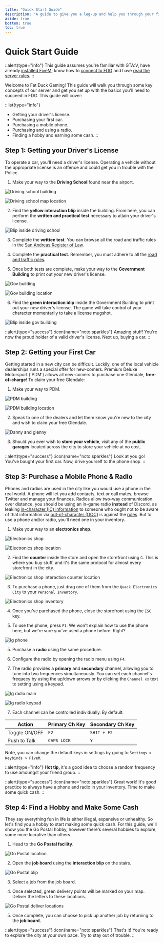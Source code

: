 ```yaml
---
title: "Quick Start Guide"
description: "A guide to give you a leg-up and help you through your first day on FDG."
aside: true
bottom: true
toc: true
---
```


# Quick Start Guide

::alert{type="info"}
This guide assumes you're familiar with GTA:V, have already [installed FiveM](/server-docs/getting-started/installation), know how to [connect to FDG](/server-docs/getting-started/how-to-connect) and have [read the server rules](/server-docs/rules/rules-overview).
::

Welcome to Fat Duck Gaming! This guide will walk you through some key concepts of our server and get you set up with the basics you'll need to succeed in FDG. This guide will cover:

::list{type="info"}
- Getting your driver's license.
- Purchasing your first car.
- Purchasing a mobile phone.
- Purchasing and using a radio.
- Finding a hobby and earning some cash.
::

## Step 1: Getting your Driver's License

To operate a car, you'll need a driver's license. Operating a vehicle without the appropriate license is an offence and could get you in trouble with the Police.

1. Make your way to the **Driving School** found near the airport.

![Driving school building](https://cdn.discordapp.com/attachments/898109006902599730/1123123678201270293/1VsS6dO0tYE1iI-buKF8zNC0Fsln1yJKyBRWPeB-EMkmbbY-GEgjtHglF3O2vbA.png)

![Driving school map location](https://cdn.discordapp.com/attachments/898109006902599730/1123124265634517023/17NblQCHrtsl6uB8IIfplzm5SjMvfFt0h0yUBpwiMVECU_AVHCvpNEq_EJ-D2Cw.png)

2. Find the **yellow interaction blip** inside the building. From here, you can perform the **written and practical test** necessary to attain your driver's license.

![Blip inside driving school](https://cdn.discordapp.com/attachments/898109006902599730/1123124742573006929/image.png)

3. Complete the **written test**. You can browse all the road and traffic rules in the [San Andreas Register of Law](https://law.fatduckgaming.com/laws/traffic).

4. Complete the **practical test**. Remember, you must adhere to all the [road and traffic rules](https://law.fatduckgaming.com/laws/traffic).

5. Once both tests are complete, make your way to the **Government Building** to print out your new driver's license.

![Gov building](https://cdn.discordapp.com/attachments/898109006902599730/1123127934287351888/image.png)

![Gov building location](https://cdn.discordapp.com/attachments/898109006902599730/1123126906875826226/16ixxp6_HF9yPFsqb679MjJ1B26yEV6HkisAjENRkBpSRHhFC97dRgR__BdXgA2I.png)

6. Find the **green interaction blip** inside the Government Building to print out your new driver's license. The game will take control of your character momentarily to take a license mugshot.

![Blip inside gov building](https://cdn.discordapp.com/attachments/898109006902599730/1123128341629780060/image.png)

::alert{type="success"}
:icon{name="noto:sparkles"} Amazing stuff! You're now the proud holder of a valid driver's license. Next up, buying a car.
::


## Step 2: Getting your First Car

Getting started in a new city can be difficult. Luckily, one of the local vehicle dealerships runs a special offer for new-comers. Premium Deluxe Motorsport ('PDM') allows all new-comers to purchase one Glendale, **free-of-charge**! To claim your free Glendale:

1. Make your way to PDM.

![PDM building](https://cdn.discordapp.com/attachments/898109006902599730/1123197935778271252/1jxAh2XieKnnkP33czGlzIPK3J1C_5vCPibcN1Hsr7z1CB64MQp4NJyX1gbRT3A.png)

![PDM building location](https://cdn.discordapp.com/attachments/898109006902599730/1123198033891426314/1kRZYJA5zq4EH70h7JE1TFdE_mioF7Ois2wJ9VdsK-BlvlzbMZJQNrN7FqJtthA.png)

2. Speak to one of the dealers and let them know you're new to the city and wish to claim your free Glendale.

![Danny and glenny](https://cdn.discordapp.com/attachments/898109006902599730/1123202173375885313/image.png)

3. Should you ever wish to **store your vehicle**, visit any of the **public garages** located across the city to store your vehicle at no cost.

::alert{type="success"}
:icon{name="noto:sparkles"} Look at you go! You've bought your first car. Now, drive yourself to the phone shop.
::

## Step 3: Purchase a Mobile Phone & Radio

Phones and radios are used in the city like you would use a phone in the real world. A phone will let you add contacts, text or call mates, browse Twitter and manage your finances. Radios allow two-way communication over distance, you should be using an in-game radio **instead** of Discord, as leaking [in-character (IC) information](/server-docs/getting-started/ic-vs-ooc) to someone who ought not to be aware of that information via [out-of-character (OOC)](/server-docs/getting-started/ic-vs-ooc) is against the [rules](/server-docs/rules/fivem-rules). But to use a phone and/or radio, you'll need one in your inventory.

1. Make your way to an **electronics shop**.

![Electronics shop](https://cdn.discordapp.com/attachments/898109006902599730/1123200016832532480/1LPA6TTh0T6kVKtoBnrtZNld24DsE_rSQtr-5p5NafBB3tTFEQbL_aD3iwD_PmA.png)

![Electronics shop location](https://cdn.discordapp.com/attachments/898109006902599730/1123895528246214666/1t9caJlbW8wic_4xbixNpUuULXx9-71Itmw6uJ8KK0B220lu4h5ZwJztbFzhlFFg.png)

2. Find the **counter** inside the store and open the storefront using `G`. This is where you buy stuff, and it's the same protocol for almost every storefront in the city.

![Electronics shop interaction counter location](https://cdn.discordapp.com/attachments/898109006902599730/1123896781638479972/image.png)

3. To purchase a phone, just drag one of them from the `Quack Electronics City` to your `Personal Inventory`.

![Electronics shop inventory](https://media.discordapp.net/attachments/898109006902599730/1123897679399878727/image.png)

4. Once you've purchased the phone, close the storefront using the `ESC` key.

4. To use the phone, press `F1`. We won't explain how to use the phone here, but we're sure you've used a phone before. Right?

![Ig phone](https://cdn.discordapp.com/attachments/898109006902599730/1123896540549881896/image.png)

5. Purchase a **radio** using the same procedure.

5. Configure the radio by opening the radio menu using `F4`.

6. The radio provides a **primary** and **secondary** channel, allowing you to tune into two frequences simultaneously. You can set each channel's frequecy by using the up/down arrows or by clicking the `Channel xx` text to setting using a keypad.

![Ig radio main](https://media.discordapp.net/attachments/898109006902599730/1123950455123345478/image.png)

![Ig radio keypad](https://media.discordapp.net/attachments/898109006902599730/1123950520130871306/image.png)

7. Each channel can be controlled individually. By default:

| Action | Primary Ch Key| Secondary Ch Key|
|---|---|---|
|Toggle ON/OFF|`F2`|`SHIT + F2`|
|Push to Talk|`CAPS LOCK`|`Y`|

Note, you can change the default keys in settings by going to `Settings > Keybinds > FiveM`.

::alert{type="info"}
**Hot tip,** it's a good idea to choose a random frequency to use amoungst your friend group.
::


::alert{type="success"}
:icon{name="noto:sparkles"} Great work! It's good practice to always have a phone and radio in your inventory. Time to make some quick cash.
::

## Step 4: Find a Hobby and Make Some Cash

They say everything fun in life is either illegal, expensive or unhealthy. So let's find you a hobby to start making some quick cash. For this guide, we'll show you the Go Postal hobby, however there's several hobbies to explore, some more lucrative than others.

1. Head to the **Go Postal facility**.

![Go Postal location](https://cdn.discordapp.com/attachments/898109006902599730/1124154992413130883/1JyoIqHQHPEGQKLEGGcg0Vfp1pYfytwNFqWVleNEjmvXJGiodz5fwJQEAhy4z7tU.png)

2. Open the **job board** using the **interaction blip** on the stairs.

![Go Postal blip](https://cdn.discordapp.com/attachments/898109006902599730/1124156499753697410/1LhqW4Tvg4GetHlRkvHB3buaG-r_QkUOlqgt710gT5LthCwUg5vla4QNDctrEm90.png)

3. Select a job from the job board.

4. Once selected, green delivery points will be marked on your map. Deliver the letters to these locations.

![Go Postal deliver locations](https://cdn.discordapp.com/attachments/898109006902599730/1124157246381760603/unnamed.png)

5. Once complete, you can choose to pick up another job by returning to the **job board**.

::alert{type="success"}
:icon{name="noto:sparkles"} That's it! You're ready to explore the city at your own pace. Try to stay out of trouble.
::
